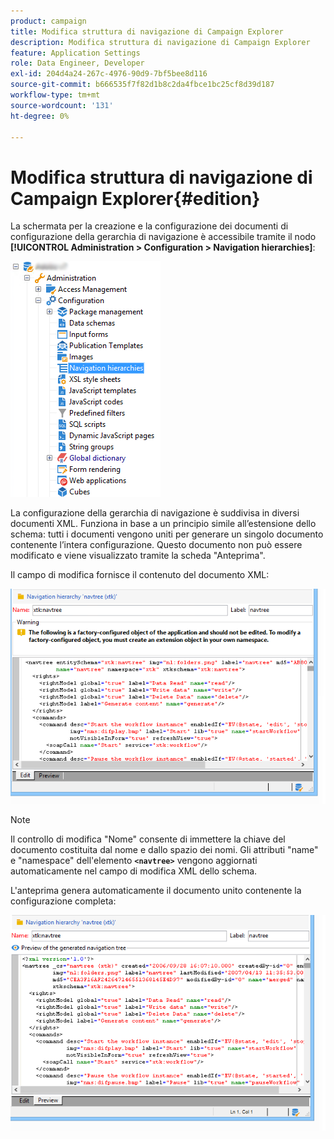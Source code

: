 ```yaml
---
product: campaign
title: Modifica struttura di navigazione di Campaign Explorer
description: Modifica struttura di navigazione di Campaign Explorer
feature: Application Settings
role: Data Engineer, Developer
exl-id: 204d4a24-267c-4976-90d9-7bf5bee8d116
source-git-commit: b666535f7f82d1b8c2da4fbce1bc25cf8d39d187
workflow-type: tm+mt
source-wordcount: '131'
ht-degree: 0%

---
```



# Modifica struttura di navigazione di Campaign Explorer{#edition}

La schermata per la creazione e la configurazione dei documenti di configurazione della gerarchia di navigazione è accessibile tramite il nodo **[!UICONTROL Administration > Configuration > Navigation hierarchies]**:

![](assets/d_ncs_integration_navigation_arbo.png)

La configurazione della gerarchia di navigazione è suddivisa in diversi documenti XML. Funziona in base a un principio simile all’estensione dello schema: tutti i documenti vengono uniti per generare un singolo documento contenente l’intera configurazione. Questo documento non può essere modificato e viene visualizzato tramite la scheda &quot;Anteprima&quot;.

Il campo di modifica fornisce il contenuto del documento XML:

![](assets/d_ncs_integration_navigation_edit.png)

>[!NOTE]
>
>Il controllo di modifica &quot;Nome&quot; consente di immettere la chiave del documento costituita dal nome e dallo spazio dei nomi. Gli attributi &quot;name&quot; e &quot;namespace&quot; dell&#39;elemento **`<navtree>`** vengono aggiornati automaticamente nel campo di modifica XML dello schema.

L&#39;anteprima genera automaticamente il documento unito contenente la configurazione completa:

![](assets/d_ncs_integration_navigation_preview.png)
